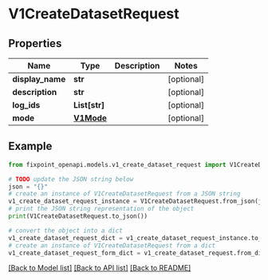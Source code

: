 # V1CreateDatasetRequest


## Properties

Name | Type | Description | Notes
------------ | ------------- | ------------- | -------------
**display_name** | **str** |  | [optional] 
**description** | **str** |  | [optional] 
**log_ids** | **List[str]** |  | [optional] 
**mode** | [**V1Mode**](V1Mode.md) |  | [optional] 

## Example

```python
from fixpoint_openapi.models.v1_create_dataset_request import V1CreateDatasetRequest

# TODO update the JSON string below
json = "{}"
# create an instance of V1CreateDatasetRequest from a JSON string
v1_create_dataset_request_instance = V1CreateDatasetRequest.from_json(json)
# print the JSON string representation of the object
print(V1CreateDatasetRequest.to_json())

# convert the object into a dict
v1_create_dataset_request_dict = v1_create_dataset_request_instance.to_dict()
# create an instance of V1CreateDatasetRequest from a dict
v1_create_dataset_request_form_dict = v1_create_dataset_request.from_dict(v1_create_dataset_request_dict)
```
[[Back to Model list]](../README.md#documentation-for-models) [[Back to API list]](../README.md#documentation-for-api-endpoints) [[Back to README]](../README.md)


